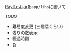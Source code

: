 [Raylib-J.jar](https://github.com/CreedVI/Raylib-J)を`app/libs`に置いて

TODO
- 難易度変更 (三段階くらい)
- 残りの数表示
- 経過時間
- 色
